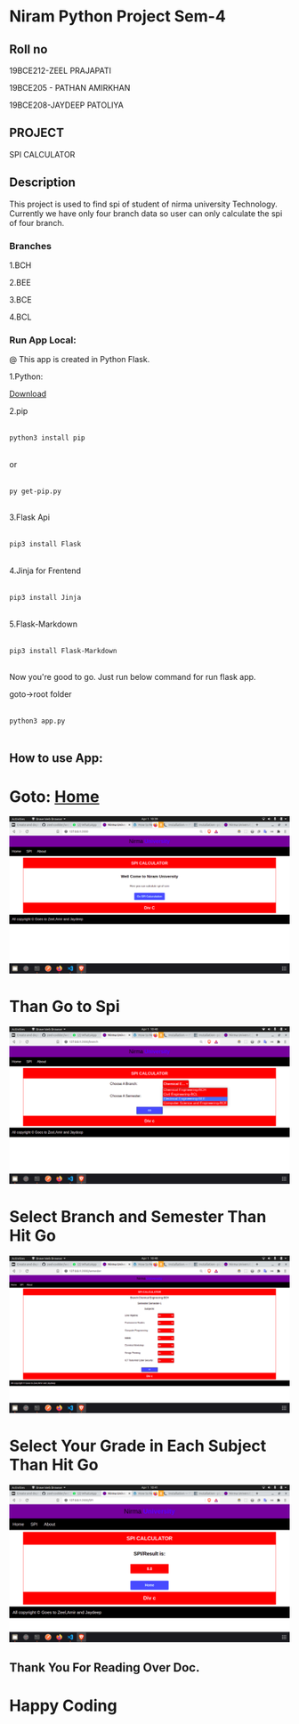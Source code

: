  
# Niram Python Project Sem-4
 
## Roll no
 
19BCE212-ZEEL PRAJAPATI
 
19BCE205 - PATHAN AMIRKHAN
 
19BCE208-JAYDEEP PATOLIYA
 
## PROJECT
 
SPI CALCULATOR
 
## Description
 
This project is used to find spi of student of nirma university Technology. Currently we have only four branch data so user can only calculate the spi of four branch.
 
### Branches
 
1.BCH
 
2.BEE
 
3.BCE
 
4.BCL
 
 
### Run App Local:
 
@ This app is created in Python Flask.
 
1.Python:
 
[Download](https://www.python.org/downloads/)
 
2.pip
 
```bash
 
python3 install pip
 
```
 
or
 
```bash
 
py get-pip.py
 
```
 
3.Flask Api
 
```bash
 
pip3 install Flask
 
```
 
4.Jinja for Frentend
 
```bash
 
pip3 install Jinja
 
```
 
5.Flask-Markdown
 
```bash
 
pip3 install Flask-Markdown
 
```
 
Now you're good to go.
Just run below command for run flask app.
 
goto->root folder
 
```bash
 
python3 app.py
 
```
 
## How to use App:
 
# Goto: [Home](https://zeelprajapati123.pythonanywhere.com/)
 
![Home Page](./static/img/Home.png)
 
# Than Go to Spi
 
![Spi Page](./static/img/spi.png)
 
# Select Branch and Semester Than Hit Go
 
![Grade Page](./static/img/Grade.png)
 
 
# Select Your Grade in Each Subject Than Hit Go
 
![Ans Page](./static/img/ans.png)
 
 
 
## Thank You For Reading Over Doc.
 
# Happy Coding
 
 
 
 

